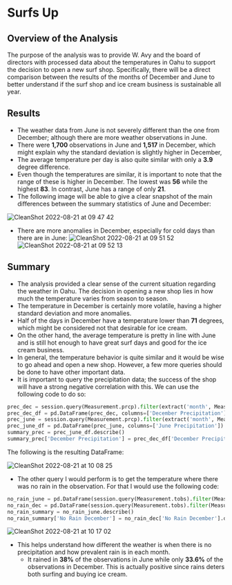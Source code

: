 # Surfs Up

## Overview of the Analysis

The purpose of the analysis was to provide W. Avy and the board of directors with processed data about the temperatures in Oahu to support the decision to open a new surf shop. Specifically, there will be a direct comparison between the results of the months of December and June to better understand if the surf shop and ice cream business is sustainable all year.

## Results

- The weather data from June is not severely different than the one from December; although there are more weather observations in June.
- There were **1,700** observations in June and **1,517** in December, which might explain why the standard deviation is slightly higher in December,
- The average temperature per day is also quite similar with only a **3.9** degree difference.
- Even though the temperatures are similar, it is important to note that the range of these is higher in December. The lowest was **56** while the highest **83**. In contrast, June has a range of only **21**.
- The following image will be able to give a clear snapshot of the main differences between the summary statistics of June and December:

![CleanShot 2022-08-21 at 09 47 42](https://user-images.githubusercontent.com/85131345/185796823-8534d485-258f-4767-9b4e-2aaf5fe01c7e.png)

- There are more anomalies in December, especially for cold days than there are in June:
  ![CleanShot 2022-08-21 at 09 51 52](https://user-images.githubusercontent.com/85131345/185797010-b39df4d0-6126-45ee-ae39-dd368b164da8.png)
  ![CleanShot 2022-08-21 at 09 52 13](https://user-images.githubusercontent.com/85131345/185797030-aa4a9ee5-ca0b-4a9d-b871-0a0587cb1698.png)

## Summary

- The analysis provided a clear sense of the current situation regarding the weather in Oahu. The decision in opening a new shop lies in how much the temperature varies from season to season.
- The temperature in December is certainly more volatile, having a higher standard deviation and more anomalies.
- Half of the days in December have a temperature lower than **71** degrees, which might be considered not that desirable for ice cream.
- On the other hand, the average temperature is pretty in line with June and is still hot enough to have great surf days and good for the ice cream business.
- In general, the temperature behavior is quite similar and it would be wise to go ahead and open a new shop. However, a few more queries should be done to have other important data.
- It is important to query the precipitation data; the success of the shop will have a strong negative correlation with this. We can use the following code to do so:

```py
prec_dec = session.query(Measurement.prcp).filter(extract('month', Measurement.date)==12).all()
prec_dec_df = pd.DataFrame(prec_dec, columns=['December Precipitation'])
prec_june = session.query(Measurement.prcp).filter(extract('month', Measurement.date)==6).all()
prec_june_df = pd.DataFrame(prec_june, columns=['June Precipitation'])
summary_prec = prec_june_df.describe()
summary_prec['December Precipitation'] = prec_dec_df['December Precipitation'].describe()
```

The following is the resulting DataFrame:

![CleanShot 2022-08-21 at 10 08 25](https://user-images.githubusercontent.com/85131345/185797717-d8f29758-67ea-48eb-b092-551e3f349453.png)

- The other query I would perform is to get the temperature where there was no rain in the observation. For that I would use the following code:

```py
no_rain_june = pd.DataFrame(session.query(Measurement.tobs).filter(Measurement.prcp == 0).filter(extract('month', Measurement.date)==6).all(), columns=['No Rain June'])
no_rain_dec = pd.DataFrame(session.query(Measurement.tobs).filter(Measurement.prcp == 0).filter(extract('month', Measurement.date)==12).all(), columns=['No Rain December'])
no_rain_summary = no_rain_june.describe()
no_rain_summary['No Rain December'] = no_rain_dec['No Rain December'].describe()
```

![CleanShot 2022-08-21 at 10 17 02](https://user-images.githubusercontent.com/85131345/185798151-2477cb74-5c8b-4d5e-997a-ed426d81b8dd.png)

- This helps understand how different the weather is when there is no precipitation and how prevalent rain is in each month.
  - It rained in **38%** of the observations in June while only **33.6%** of the observations in December. This is actually positive since rains deters both surfing and buying ice cream.
